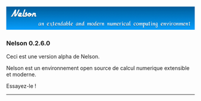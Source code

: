 ![banner](banner_homepage.png)

### Nelson 0.2.6.0

Ceci est une version alpha de Nelson. 

Nelson est un environnement open source de calcul numerique extensible et moderne.

Essayez-le !


* * *




